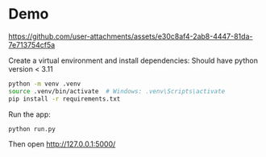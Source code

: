 # Demo


https://github.com/user-attachments/assets/e30c8af4-2ab8-4447-81da-7e713754cf5a


Create a virtual environment and install dependencies:
Should have python version < 3.11 
   ```bash
   python -m venv .venv
   source .venv/bin/activate  # Windows: .venv\Scripts\activate
   pip install -r requirements.txt
   ```
Run the app:
   ```bash
   python run.py
   ```
   Then open http://127.0.0.1:5000/ 
